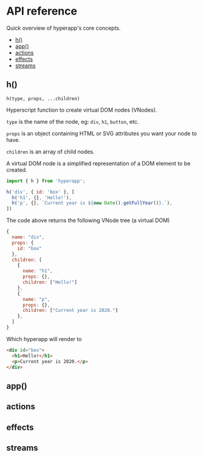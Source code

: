 # API reference
Quick overview of hyperapp's core concepts.

- [h()](#h)
- [app()](#app)
- [actions](#actions)
- [effects](#effects)
- [streams](#streams)

## h()
`h(type, props, ...children)`

Hyperscript function to create virtual DOM nodes (VNodes).  

`type` is the name of the node, eg: `div`, `h1`, `button`, etc.

`props` is an object containing HTML or SVG attributes you want your node to have.

`children` is an array of child nodes.

A virtual DOM node is a simplified representation of a DOM element to be created.

```javascript
import { h } from 'hyperapp';

h('div', { id: 'box' }, [
  h('h1', {}, 'Hello!'),
  h('p', {}, `Current year is ${new Date().getFullYear()}.`),
])
```
The code above returns the following VNode tree (a virtual DOM)
```javascript
{
  name: "div",
  props: {
    id: "box"
  },
  children: [
    {
      name: "h1",
      props: {},
      children: ["Hello!"]
    },
    {
      name: "p",
      props: {},
      children: ["Current year is 2020."]
    },
  ]
}
```
Which hyperapp will render to
```html
<div id="box">
  <h1>Hello!</h1>
  <p>Current year is 2020.</p>
</div>
```

## app()

## actions

## effects

## streams
